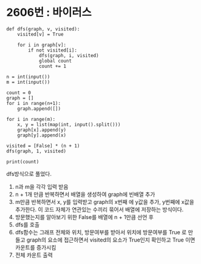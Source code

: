 # 2606번 : 바이러스

```
def dfs(graph, v, visited):
    visited[v] = True

    for i in graph[v]:
        if not visited[i]:
            dfs(graph, i, visited)
            global count
            count += 1

n = int(input())
m = int(input())

count = 0
graph = []
for i in range(n+1):
    graph.append([])

for i in range(m):
    x, y = list(map(int, input().split()))
    graph[x].append(y)
    graph[y].append(x)

visited = [False] * (n + 1)
dfs(graph, 1, visited)

print(count)
```

dfs방식으로 풀었다.

1. n과 m을 각각 입력 받음
2. n + 1개 만큼 반복하면서 배열을 생성하여 graph에 빈배열 추가
3. m만큼 반복하면서 x, y를 입력받고 graph의 x번째 에 y값을 추가, y번째에 x값을 추가한다. 이 코드 자체가 연관있는 수끼리 묶어서 배열에 저장하는 방식이다.
4. 방문했는지를 알아보기 위한 False를 배열에 n + 1만큼 선언 후
5. dfs를 호출
6. dfs함수는 그래프 전체와 위치, 방문여부를 받아서 위치에 방문여부를 True 로 만들고 graph의 요소에 접근하면서 visited의 요소가 True인지 확인하고 True 이면 카운트를 증가시킴
7. 전체 카운트 출력
